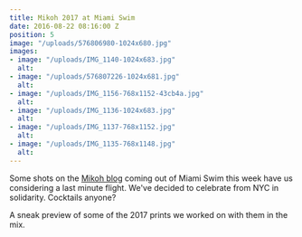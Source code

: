 ```yaml
---
title: Mikoh 2017 at Miami Swim
date: 2016-08-22 08:16:00 Z
position: 5
image: "/uploads/576806980-1024x680.jpg"
images:
- image: "/uploads/IMG_1140-1024x683.jpg"
  alt: 
- image: "/uploads/576807226-1024x681.jpg"
  alt: 
- image: "/uploads/IMG_1156-768x1152-43cb4a.jpg"
  alt: 
- image: "/uploads/IMG_1136-1024x683.jpg"
  alt: 
- image: "/uploads/IMG_1137-768x1152.jpg"
  alt: 
- image: "/uploads/IMG_1135-768x1148.jpg"
  alt: 
---
```


Some shots on the [Mikoh blog](http://mikoh.com/blog/) coming out of Miami Swim this week have us considering a last minute flight. We've decided to celebrate from NYC in solidarity. Cocktails anyone?

A sneak preview of some of the 2017 prints we worked on with them in the mix. 